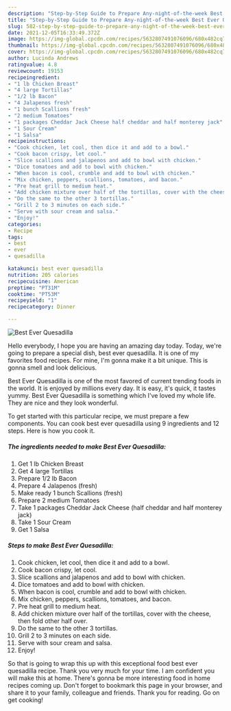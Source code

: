 ```yaml
---
description: "Step-by-Step Guide to Prepare Any-night-of-the-week Best Ever Quesadilla"
title: "Step-by-Step Guide to Prepare Any-night-of-the-week Best Ever Quesadilla"
slug: 582-step-by-step-guide-to-prepare-any-night-of-the-week-best-ever-quesadilla
date: 2021-12-05T16:33:49.372Z
image: https://img-global.cpcdn.com/recipes/5632807491076096/680x482cq70/best-ever-quesadilla-recipe-main-photo.jpg
thumbnail: https://img-global.cpcdn.com/recipes/5632807491076096/680x482cq70/best-ever-quesadilla-recipe-main-photo.jpg
cover: https://img-global.cpcdn.com/recipes/5632807491076096/680x482cq70/best-ever-quesadilla-recipe-main-photo.jpg
author: Lucinda Andrews
ratingvalue: 4.8
reviewcount: 19153
recipeingredient:
- "1 lb Chicken Breast"
- "4 large Tortillas"
- "1/2 lb Bacon"
- "4 Jalapenos fresh"
- "1 bunch Scallions fresh"
- "2 medium Tomatoes"
- "1 packages Cheddar Jack Cheese half cheddar and half monterey jack"
- "1 Sour Cream"
- "1 Salsa"
recipeinstructions:
- "Cook chicken, let cool, then dice it and add to a bowl."
- "Cook bacon crispy, let cool."
- "Slice scallions and jalapenos and add to bowl with chicken."
- "Dice tomatoes and add to bowl with chicken."
- "When bacon is cool, crumble and add to bowl with chicken."
- "Mix chicken, peppers, scallions, tomatoes, and bacon."
- "Pre heat grill to medium heat."
- "Add chicken mixture over half of the tortillas, cover with the cheese, then fold other half over."
- "Do the same to the other 3 tortillas."
- "Grill 2 to 3 minutes on each side."
- "Serve with sour cream and salsa."
- "Enjoy!"
categories:
- Recipe
tags:
- best
- ever
- quesadilla

katakunci: best ever quesadilla 
nutrition: 205 calories
recipecuisine: American
preptime: "PT31M"
cooktime: "PT53M"
recipeyield: "1"
recipecategory: Dinner

---
```



![Best Ever Quesadilla](https://img-global.cpcdn.com/recipes/5632807491076096/680x482cq70/best-ever-quesadilla-recipe-main-photo.jpg)

Hello everybody, I hope you are having an amazing day today. Today, we're going to prepare a special dish, best ever quesadilla. It is one of my favorites food recipes. For mine, I'm gonna make it a bit unique. This is gonna smell and look delicious.

Best Ever Quesadilla is one of the most favored of current trending foods in the world. It is enjoyed by millions every day. It is easy, it's quick, it tastes yummy. Best Ever Quesadilla is something which I've loved my whole life. They are nice and they look wonderful.




To get started with this particular recipe, we must prepare a few components. You can cook best ever quesadilla using 9 ingredients and 12 steps. Here is how you cook it.

<!--inarticleads1-->

##### The ingredients needed to make Best Ever Quesadilla:

1. Get 1 lb Chicken Breast
1. Get 4 large Tortillas
1. Prepare 1/2 lb Bacon
1. Prepare 4 Jalapenos (fresh)
1. Make ready 1 bunch Scallions (fresh)
1. Prepare 2 medium Tomatoes
1. Take 1 packages Cheddar Jack Cheese (half cheddar and half monterey jack)
1. Take 1 Sour Cream
1. Get 1 Salsa




<!--inarticleads2-->

##### Steps to make Best Ever Quesadilla:

1. Cook chicken, let cool, then dice it and add to a bowl.
1. Cook bacon crispy, let cool.
1. Slice scallions and jalapenos and add to bowl with chicken.
1. Dice tomatoes and add to bowl with chicken.
1. When bacon is cool, crumble and add to bowl with chicken.
1. Mix chicken, peppers, scallions, tomatoes, and bacon.
1. Pre heat grill to medium heat.
1. Add chicken mixture over half of the tortillas, cover with the cheese, then fold other half over.
1. Do the same to the other 3 tortillas.
1. Grill 2 to 3 minutes on each side.
1. Serve with sour cream and salsa.
1. Enjoy!




So that is going to wrap this up with this exceptional food best ever quesadilla recipe. Thank you very much for your time. I am confident you will make this at home. There's gonna be more interesting food in home recipes coming up. Don't forget to bookmark this page in your browser, and share it to your family, colleague and friends. Thank you for reading. Go on get cooking!
